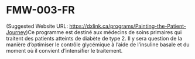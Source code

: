 # FMW-003-FR
 (Suggested Website URL: https://dxlink.ca/programs/Painting-the-Patient-Journey)Ce programme est destiné aux médecins de soins primaires qui traitent des patients atteints de diabète de type 2. Il y sera question de la manière d’optimiser le contrôle glycémique à l’aide de l’insuline basale et du moment où il convient d’intensifier le traitement. 
